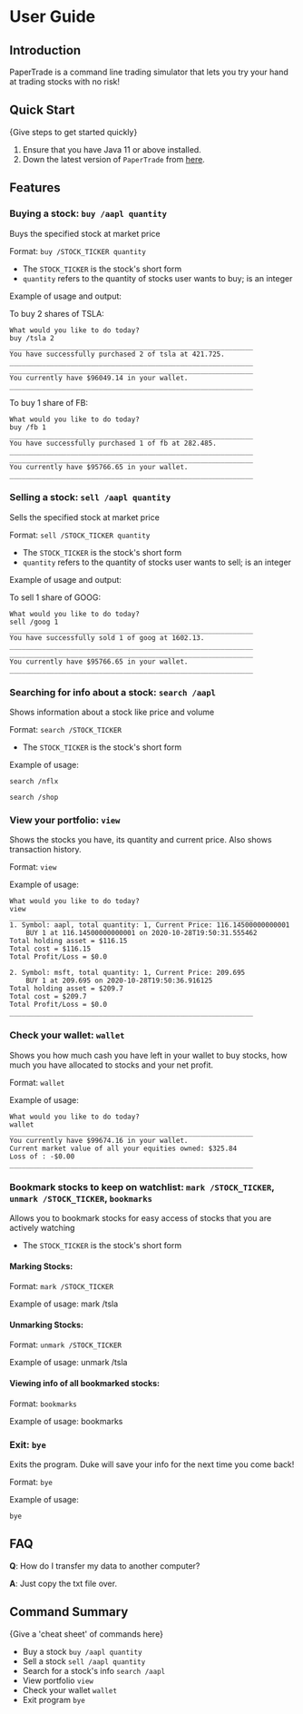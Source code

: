 # User Guide

## Introduction

PaperTrade is a command line trading simulator that lets you try your hand at trading stocks with no risk!

## Quick Start

{Give steps to get started quickly}

1. Ensure that you have Java 11 or above installed.
2. Down the latest version of `PaperTrade` from [here](https://github.com/AY2021S1-CS2113-T16-3/tp/releases/tag/v1.0).

## Features 

### Buying a stock: `buy /aapl quantity`
Buys the specified stock at market price

Format: `buy /STOCK_TICKER quantity`

* The `STOCK_TICKER` is the stock's short form
* `quantity` refers to the quantity of stocks user wants to buy; is an integer

Example of usage and output: 

To buy 2 shares of TSLA:
```
What would you like to do today?
buy /tsla 2
____________________________________________________________
You have successfully purchased 2 of tsla at 421.725.
____________________________________________________________
____________________________________________________________
You currently have $96049.14 in your wallet.
____________________________________________________________
```

To buy 1 share of FB:
```
What would you like to do today?
buy /fb 1
____________________________________________________________
You have successfully purchased 1 of fb at 282.485.
____________________________________________________________
____________________________________________________________
You currently have $95766.65 in your wallet.
____________________________________________________________
```

### Selling a stock: `sell /aapl quantity`
Sells the specified stock at market price

Format: `sell /STOCK_TICKER quantity`

* The `STOCK_TICKER` is the stock's short form
* `quantity` refers to the quantity of stocks user wants to sell; is an integer

Example of usage and output: 

To sell 1 share of GOOG:
```
What would you like to do today?
sell /goog 1
____________________________________________________________
You have successfully sold 1 of goog at 1602.13.
____________________________________________________________
____________________________________________________________
You currently have $95766.65 in your wallet.
____________________________________________________________
```

### Searching for info about a stock: `search /aapl`
Shows information about a stock like price and volume

Format: `search /STOCK_TICKER`

* The `STOCK_TICKER` is the stock's short form

Example of usage: 

`search /nflx`

`search /shop`

### View your portfolio: `view`
Shows the stocks you have, its quantity and current price. Also shows transaction history.

Format: `view`

Example of usage: 

```
What would you like to do today?
view
____________________________________________________________
1. Symbol: aapl, total quantity: 1, Current Price: 116.14500000000001
	BUY 1 at 116.14500000000001 on 2020-10-28T19:50:31.555462
Total holding asset = $116.15
Total cost = $116.15
Total Profit/Loss = $0.0

2. Symbol: msft, total quantity: 1, Current Price: 209.695
	BUY 1 at 209.695 on 2020-10-28T19:50:36.916125
Total holding asset = $209.7
Total cost = $209.7
Total Profit/Loss = $0.0
____________________________________________________________

```

### Check your wallet: `wallet`
Shows you how much cash you have left in your wallet to buy stocks, how much you have allocated to stocks and your net profit.

Format: `wallet`

Example of usage: 

```
What would you like to do today?
wallet
____________________________________________________________
You currently have $99674.16 in your wallet.
Current market value of all your equities owned: $325.84
Loss of : -$0.00
____________________________________________________________
```

### Bookmark stocks to keep on watchlist: `mark /STOCK_TICKER`, `unmark /STOCK_TICKER`, `bookmarks`
Allows you to bookmark stocks for easy access of stocks that you are actively watching
* The `STOCK_TICKER` is the stock's short form

#### Marking Stocks: 

Format: `mark /STOCK_TICKER`

Example of usage: mark /tsla

#### Unmarking Stocks: 

Format: `unmark /STOCK_TICKER`

Example of usage: unmark /tsla

#### Viewing info of all bookmarked stocks: 

Format: `bookmarks`

Example of usage: bookmarks

### Exit: `bye`
Exits the program. Duke will save your info for the next time you come back!

Format: `bye`

Example of usage: 

`bye`

## FAQ

**Q**: How do I transfer my data to another computer? 

**A**: Just copy the txt file over.

## Command Summary

{Give a 'cheat sheet' of commands here}

* Buy a stock `buy /aapl quantity`
* Sell a stock `sell /aapl quantity`
* Search for a stock's info `search /aapl`
* View portfolio `view`
* Check your wallet `wallet`
* Exit program `bye`
